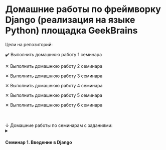 # Домашние работы по фреймворку Django (реализация на языке Python) площадка GeekBrains

<summary>Цели на репозиторий:</summary>
<p>

✔️ Выполнить домашнюю работу 1 семинара
  
✕ Выполнить домашнюю работу 2 семинара

✕ Выполнить домашнюю работу 3 семинара
  
✕ Выполнить домашнюю работу 4 семинара

✕ Выполнить домашнюю работу 5 семинара

✕ Выполнить домашнюю работу 6 семинара

</p>

<br>
<br>
↓ Домашние работы по семинарам с заданиями:

<details><summary><h4>Семинар 1. Введение в Django</h4></summary>

✔️ Создайте пару представлений в вашем первом приложении:

- главная
- о себе

✔️ Внутри каждого представления должна быть переменная html — многострочный текст с HTML-вёрсткой и данными о вашем первом Django-сайте и о вас.

✔️ Сохраняйте в логи данные о посещении страниц.

</details>